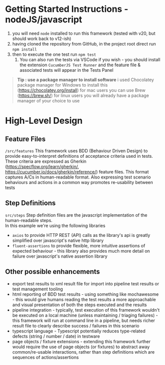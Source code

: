 # Getting Started Instructions - nodeJS/javascript

1. you will need `node` installed to run this framework (tested with v20, but should work back to v12-ish) 
1. having cloned the repository from GitHub, in the project root direct run `npm install`
1. then to execute the one test run `npm test`
   1. You can also run the tests via VSCode if you wish - you should install the extension `CucumberJS Test Runner` and the feature file & associated tests will appear in the Tests Panel

> **Tip : use a package manager to install software**
> i used Chocolatey package manager for Windows to install this (https://chocolatey.org/install)
> for mac users you can use Brew (https://brew.sh/)
> for linux users you will already have a package manager of your choice to use 

# High-Level Design

## Feature Files 
`/src/features`
This framework uses BDD (Behaviour Driven Design) to provide easy-to-interpret definitions of acceptance criteria used in tests.
These criteria are expressed as Gherkin (https://specflow.org/learn/gherkin/, https://cucumber.io/docs/gherkin/reference/) feature files.  This format captures A/Cs in human-readable format.
Also expressing test scenario behaviours and actions in a common way promotes re-usability between tests

## Step Definitions
`src/steps`
Step definition files are the javascript implementation of the human-readable steps.  
In this example we're using the following libraries 
- `axios` to provide HTTP REST (API) calls as the library's api is greatly simplified over javascript's native http library
- `fluent-assertions` to provide flexible, more intuitive assertions of expected behaviour - this library also provides much more detail on failure over javascript's native assertion library

## Other possible enhancements
- export test results to xml result file for import into pipeline test results or test management tooling
- html reporting of BDD test results - using something like mochawesome - this would give humans reading the test results a more approachable and visual presentation of both the steps executed and the results
- pipeline integration - typically, test execution of this framework wouldn't be executed on a local machine (unless maintaining / triaging failures) - this framework will run at command line in a pipeline, but needs richer result file to clearly describe success / failures in this scenario
- typescript language - Typescript potentially reduces type-related defects (string / number / date) in testware 
- page objects / fixture extensions - extending this framework further would require the use of page objects (or fixtures) to abstract away common/re-usable interactions, rather than step definitions which are sequences of actions/assertions 